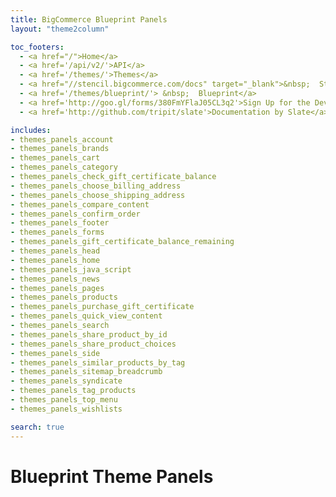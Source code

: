 ```yaml
---
title: BigCommerce Blueprint Panels
layout: "theme2column"

toc_footers:
  - <a href="/">Home</a>
  - <a href='/api/v2/'>API</a>
  - <a href='/themes/'>Themes</a>
  - <a href="//stencil.bigcommerce.com/docs" target="_blank">&nbsp;  Stencil</a>
  - <a href='/themes/blueprint/'> &nbsp;  Blueprint</a>
  - <a href='http://goo.gl/forms/380FmYFlaJ05CL3q2'>Sign Up for the Developer Newsletter</a>
  - <a href='http://github.com/tripit/slate'>Documentation by Slate</a>

includes:
- themes_panels_account
- themes_panels_brands
- themes_panels_cart
- themes_panels_category
- themes_panels_check_gift_certificate_balance
- themes_panels_choose_billing_address
- themes_panels_choose_shipping_address
- themes_panels_compare_content
- themes_panels_confirm_order
- themes_panels_footer
- themes_panels_forms
- themes_panels_gift_certificate_balance_remaining
- themes_panels_head
- themes_panels_home
- themes_panels_java_script
- themes_panels_news
- themes_panels_pages
- themes_panels_products
- themes_panels_purchase_gift_certificate
- themes_panels_quick_view_content
- themes_panels_search
- themes_panels_share_product_by_id
- themes_panels_share_product_choices
- themes_panels_side
- themes_panels_similar_products_by_tag
- themes_panels_sitemap_breadcrumb
- themes_panels_syndicate
- themes_panels_tag_products
- themes_panels_top_menu
- themes_panels_wishlists

search: true
---
```


# Blueprint Theme Panels
